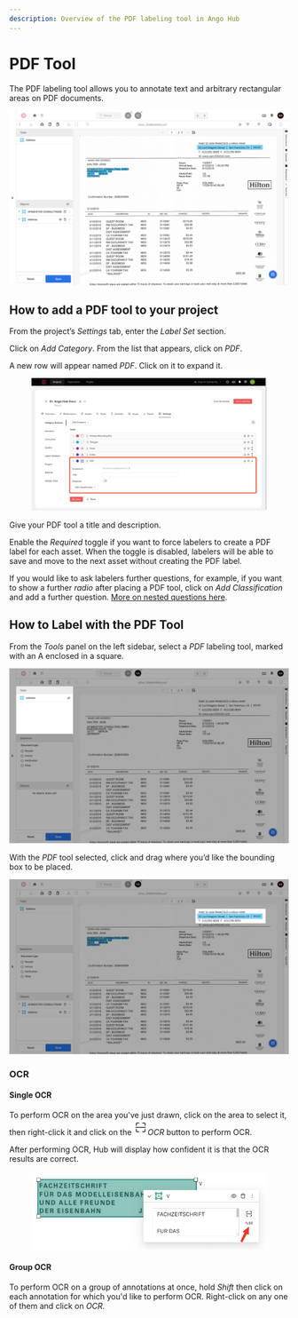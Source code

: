 ```yaml
---
description: Overview of the PDF labeling tool in Ango Hub
---
```


# PDF Tool

The PDF labeling tool allows you to annotate text and arbitrary rectangular areas on PDF documents.

![](<../../.gitbook/assets/image (112).png>)

## How to add a PDF tool to your project <a href="#how-to-add-a-pdf-tool-to-your-project" id="how-to-add-a-pdf-tool-to-your-project"></a>

From the project’s _Settings_ tab, enter the _Label Set_ section.

Click on _Add Category_. From the list that appears, click on _PDF_.

A new row will appear named _PDF_. Click on it to expand it.

<figure><img src="../../.gitbook/assets/image.png" alt=""><figcaption></figcaption></figure>

Give your PDF tool a title and description.

Enable the _Required_ toggle if you want to force labelers to create a PDF label for each asset. When the toggle is disabled, labelers will be able to save and move to the next asset without creating the PDF label.

If you would like to ask labelers further questions, for example, if you want to show a further _radio_ after placing a PDF tool, click on _Add Classification_ and add a further question. [More on nested questions here](nested-classifications.md).

## How to Label with the PDF Tool <a href="#how-to-label-with-the-pdf-tool" id="how-to-label-with-the-pdf-tool"></a>

From the _Tools_ panel on the left sidebar, select a _PDF_ labeling tool, marked with an A enclosed in a square.

![](<../../.gitbook/assets/image (169).png>)

With the _PDF_ tool selected, click and drag where you’d like the bounding box to be placed.

![](<../../.gitbook/assets/image (265).png>)

### OCR

#### Single OCR

To perform OCR on the area you've just drawn, click on the area to select it, then right-click it and click on the ![](<../../.gitbook/assets/image (2).png>)_OCR_ button to perform OCR.

After performing OCR, Hub will display how confident it is that the OCR results are correct.

<figure><img src="../../.gitbook/assets/image (1).png" alt=""><figcaption></figcaption></figure>

#### Group OCR

To perform OCR on a group of annotations at once, hold _Shift_ then click on each annotation for which you'd like to perform OCR. Right-click on any one of them and click on _OCR._
